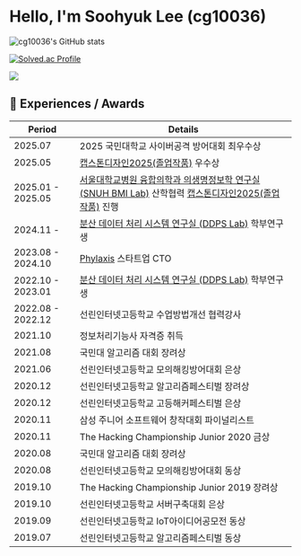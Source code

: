 # Hello, I'm Soohyuk Lee (cg10036)

![cg10036's GitHub stats](https://github-readme-stats.vercel.app/api?username=cg10036&show_icons=true&theme=)

[![Solved.ac Profile](http://mazassumnida.wtf/api/v2/generate_badge?boj=cg10036)](https://solved.ac/cg10036/)

<img src="https://render.gitanimals.org/farms/cg10036"/>

<!--## 🛠️ Stacks-->

<!--<img src="https://img.shields.io/badge/Go-00ADD8?style=flat-square&logo=Go&logoColor=white"/><img src="https://img.shields.io/badge/C-A8B9CC?style=flat-square&logo=C&logoColor=white"/><img src="https://img.shields.io/badge/C++-00599C?style=flat-square&logo=C%2B%2B&logoColor=white"/><img src="https://img.shields.io/badge/C%23-239120?style=flat-square&logo=C%20Sharp&logoColor=white"/><img src="https://img.shields.io/badge/Python-3776AB?style=flat-square&logo=Python&logoColor=white"/><img src="https://img.shields.io/badge/JavaScript-F7DF1E?style=flat-square&logo=JavaScript&logoColor=black"/><img src="https://img.shields.io/badge/TypeScript-3178C6?style=flat-square&logo=TypeScript&logoColor=white"/><img src="https://img.shields.io/badge/Java-FFFFFF?style=flat-square&logo=OpenJDK&logoColor=black"><img src="https://img.shields.io/badge/PHP-777BB4?style=flat-square&logo=PHP&logoColor=white"/><img src="https://img.shields.io/badge/mysql-4479A1?style=flat-square&logo=mysql&logoColor=white"><img src="https://img.shields.io/badge/mariaDB-003545?style=flat-square&logo=mariaDB&logoColor=white"><img src="https://img.shields.io/badge/PostgreSQL-4169E1?style=flat-square&logo=PostgreSQL&logoColor=white"><img src="https://img.shields.io/badge/SQLite-003B57?style=flat-square&logo=SQLite&logoColor=white"><img src="https://img.shields.io/badge/MongoDB-47A248?style=flat-square&logo=MongoDB&logoColor=white">-->


## 🌟 Experiences / Awards

|Period|Details|
|---|---|
|2025.07|2025 국민대학교 사이버공격 방어대회 최우수상|
|2025.05|[캡스톤디자인2025(졸업작품)](https://github.com/cg10036/Bento) 우수상|
|2025.01 - 2025.05|[서울대학교병원 융합의학과 의생명정보학 연구실(SNUH BMI Lab)](https://sites.google.com/view/snuh-bmi-lab) 산학협력 [캡스톤디자인2025(졸업작품)](https://github.com/cg10036/Bento) 진행|
|2024.11 - |[분산 데이터 처리 시스템 연구실 (DDPS Lab)](https://ddps.cloud) 학부연구생
|2023.08 - 2024.10|[Phylaxis](https://phylaxis.net/) 스타트업 CTO|
|2022.10 - 2023.01|[분산 데이터 처리 시스템 연구실 (DDPS Lab)](https://ddps.cloud) 학부연구생|
|2022.08 - 2022.12|선린인터넷고등학교 수업방법개선 협력강사|
|2021.10|정보처리기능사 자격증 취득|
|2021.08|국민대 알고리즘 대회 장려상|
|2021.06|선린인터넷고등학교 모의해킹방어대회 은상|
|2020.12|선린인터넷고등학교 알고리즘페스티벌 장려상|
|2020.12|선린인터넷고등학교 고등해커페스티벌 은상|
|2020.11|삼성 주니어 소프트웨어 창작대회 파이널리스트|
|2020.11|The Hacking Championship Junior 2020 금상|
|2020.08|국민대 알고리즘 대회 장려상|
|2020.08|선린인터넷고등학교 모의해킹방어대회 동상|
|2019.10|The Hacking Championship Junior 2019 장려상|
|2019.10|선린인터넷고등학교 서버구축대회 은상|
|2019.09|선린인터넷고등학교 IoT아이디어공모전 동상|
|2019.07|선린인터넷고등학교 알고리즘페스티벌 동상|
